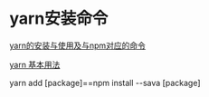 # yarn安装命令





 [yarn的安装与使用及与npm对应的命令](https://www.cnblogs.com/bluestorm/p/9814141.html)

 [yarn 基本用法](https://www.cnblogs.com/mengfangui/p/8953432.html)





yarn add [package]==npm install --sava [package]